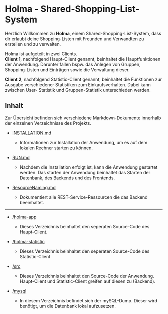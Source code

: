 # Holma - Shared-Shopping-List-System

Herzlich Willkommen zu **Holma**, einem Shared-Shopping-List-System, dass dir erlaubt
deine Shopping-Listen mit Freunden und Verwandten zu erstellen und zu verwalten.

Holma ist aufgeteilt in zwei Clients. <br>
**Client 1**, nachfolgend Haupt-Client genannt, beinhaltet die Hauptfunktionen
der Anwendung. Darunter fallen bspw. das Anlegen von Gruppen, Shopping-Listen 
und Einträgen sowie die Verwaltung dieser. 

**Client 2**, nachfolgend Statistic-Client genannt, beinhaltet die Funktionen zur 
Ausgabe verschiedener Statistiken zum Einkaufsverhalten. Dabei kann zwischen User-
Statistik und Gruppen-Statistik unterschieden werden. 

Inhalt 
-

Zur Übersicht befinden sich verschiedene Markdown-Dokumente innerhalb der
einzelnen Verzeichnisse des Projekts.

- [INSTALLATION.md](INSTALLATION.md) 
    - Informationen zur Installation der Anwendung, um es
    auf dem lokalen Rechner starten zu können.
    
- [RUN.md](RUN.md)
    - Nachdem die Installation erfolgt ist, kann die Anwendung
    gestartet werden. Das starten der Anwendung beinhaltet das Starten
    der Datenbank, des Backends und des Frontends.
    
- [ResourceNaming.md](ResourceNaming.md)
    - Dokumentiert alle REST-Service-Ressourcen die das Backend beeinhaltet.

---

- [/holma-app](/holma-app)
    - Dieses Verzeichnis beinhaltet den seperaten Source-Code des Haupt-Client.

- [/holma-statistic](/holma-statistic)
    - Dieses Verzeichnis beinhaltet den seperaten Source-Code des Statistic-Client

- [/src](/src) 
    - Dieses Verzeichnis beinhaltet den Source-Code der Anwendung. Haupt-Client und
    Statistic-Client greifen auf diesen zu (Backend).

- [/mysql](/mysql)
    - In diesem Verzeichnis befindet sich der mySQL-Dump. Dieser wird
    benötigt, um die Datenbank lokal aufzusetzen.
    

